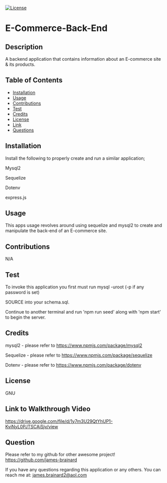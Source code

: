   [![License](https://img.shields.io/badge/License-GNU-blue)](https://www.gnu.org/licenses/gpl-3.0)
  # E-Commerce-Back-End

  ## Description
  A backend application that contains information about an E-commerce site & its products.

  ## Table of Contents
  * [Installation](#install)
  * [Usage](#usage)
  * [Contributions](#contribute)
  * [Test](#test)
  * [Credits](#credits)
  * [License](#license)
  * [Link](#link)
  * [Questions](#question)
  
  ## Installation
  Install the following to properly create and run a similar application; 
  
  Mysql2
  
  Sequelize
  
  Dotenv
  
  express.js

  ## Usage 
  This apps usage revolves around using sequelize and mysql2 to create and manipulate the back-end of an E-commerce site.

  ## Contributions
  N/A

  ## Test
  To invoke this application you first must run mysql -uroot (-p if any password is set) 
  
  SOURCE into your schema.sql. 
  
  Continue to another terminal and run 'npm run seed' along with 'npm start' to begin the server.

  ## Credits
  mysql2 - please refer to https://www.npmjs.com/package/mysql2
  
  Sequelize - please refer to https://www.npmjs.com/package/sequelize

  Dotenv - please refer to https://www.npmjs.com/package/dotenv

  ## License
  GNU

  ## Link to Walkthrough Video
  https://drive.google.com/file/d/1y7m3U29QtYhUP1-KviNyL0PJTSCAiSjv/view

  ## Question
  Please refer to my github for other awesome project! https://github.com/james-brainard

  If you have any questions regarding this application or any others. You can reach me at: james.brainard2@aol.com
